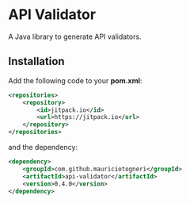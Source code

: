 # API Validator
A Java library to generate API validators.

## Installation

Add the following code to your **pom.xml**:

```xml
<repositories>
    <repository>
        <id>jitpack.io</id>
        <url>https://jitpack.io</url>
    </repository>
</repositories>
```

and the dependency:

```xml
<dependency>
    <groupId>com.github.mauriciotogneri</groupId>
    <artifactId>api-validator</artifactId>
    <version>0.4.0</version>
</dependency>
```